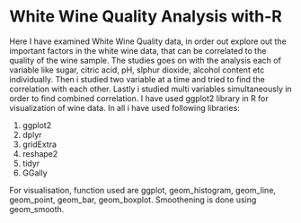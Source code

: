 # White Wine Quality Analysis with-R
Here I have examined White Wine Quality data, in order out explore out the important factors in the white wine data, that can be correlated to the quality of the wine sample. The studies goes on with the analysis each of variable like sugar, citric acid, pH, slphur dioxide, alcohol content etc individually. 
Then i studied two variable at a time and tried to find the correlation with each other.
Lastly i studied multi variables simultaneously in order to find combined correlation.
I have used ggplot2 library in R for visualization of wine data. In all i have used following libraries:
1. ggplot2
2. dplyr
3. gridExtra
4. reshape2
5. tidyr
6. GGally

For visualisation, function used are ggplot, geom_histogram, geom_line, geom_point, geom_bar, geom_boxplot. Smoothening is done using geom_smooth.
